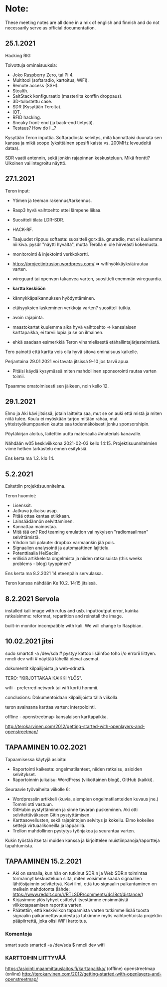# Note:
These meeting notes are all done in a mix of english and finnish and do not necessarily serve as official documentation.

## 25.1.2021

Hacking RIG

Toivottuja ominaisuuksia:

  * Joko Raspberry Zero, tai Pi 4.
  * Multitool (softaradio, kartoitus, WiFi).
  * Remote access (SSH).
  * Stealth.
  * SaltStack konfiguraatio (masterilta konffin droppaus).
  * 3D-tulostettu case.
  * SDR (Kysytään Terolta).
  * IOT.
  * RFID hacking.
  * Sneaky front-end (ja back-end tietysti).
  * Testaus? How do I...?

Kysytään Teron inputtia. Softaradiosta selvitys, mitä kannattaisi duunata sen kanssa ja mikä scope (yksittäinen spesifi kaista vs. 200MHz leveudeltä dataa).

SDR vaatii antennin, sekä jonkin rajapinnan keskusteluun. Mikä frontti? Ulkoinen vai integroitu näyttö.

## 27.1.2021

Teron input:
* Ytimen ja teeman rakennus/tarkennus.
* Rasp3 hyvä vaihtoehto ettei lämpene liikaa.
* Suositteli tilata LDR-SDR.
* HACK-RF.
* Taajuudet riippuu softasta: suositteli gqrx:ää. gnuradio, mut ei kuulemma nii kiva. pysdr "näytti hyvältä", mutta Terolla ei ole hirveästi kokemusta.
* monitorointi & injektointi verkkokortti.
* https://projectintrusion.wordpress.com/ => wifihyökkäyksiä/rautaa varten.
* wireguard tai openvpn takaovea varten, suositteli enemmän wireguardia.


* **kartta keskiöön**
* kännykkäpaikannuksen hyödyntäminen.
* etäisyyksien laskeminen verkkoja varten? suositteli tutkia.
* avoin rajapinta.
* maastokartat kuulemma aika hyvä vaihtoehto => kansalaisen karttapaikka, ei tarvii lupia ja se on ilmainen.
* ehkä saadaan esimerkkiä Teron vihamielisestä etähallintajärjestelmästä.

Tero painotti että kartta vois olla hyvä sitova ominaisuus kaikelle.

Perjantaina 29.01.2021 voi tavata jitsissä 9-10 jos tarvii apua.
* Pitäisi käydä kysymässä miten mahdollinen sponsorointi rautaa varten toimii.

Tpaamme omatoimisesti sen jälkeen, noin kello 12.

## 29.1.2021

Elmo ja Aki kävi jitsissä, jotain laitteita saa, mut se on auki että mistä ja miten niitä tulee.
Koulu ei myöskään tarjoo mitään rahaa, mut yhteistyökumppanien kautta saa todennäköisesti jonku sponsorshipin.

Pöytäkirjan aloitus, laitettiin uutta materiaalia #materials kanavalle.

Nähdään w05 keskiviikkona 2021-02-03 kello 14:15. Projektisuunnitelmien viime hetken tarkastelu ennen esityksiä.

Ens kerta ma 1.2. klo 14.

## 5.2.2021

Esitettiin projektisuunnitelma.

Teron huomiot:
* Lisenssit.
* Jatkuva julkaisu asap.
* Pitää ottaa kantaa etiikkaan.
* Lainsäädännön selvittäminen.
* Kannattaa mainostaa.
* Mitä tää on? Red teaming emulation vai nykyisen "radiomaailman" selvittämistä.
* Vihdoin tuli palaute: dropbox varmaankin jää pois.
* Signaalien analysointi ja automaattinen lajittelu.
* Potenttiaalia HelSeciin.
* erillisiä artikkeleita ongelmista ja niiden ratkaisuista (this weeks problems - blog) tyyppinen?

Ens kerta ma 8.2.2021 14 eteenpäin servulassa.

Teron kanssa nähdään Ke 10.2. 14:15 jitsissä.

## 8.2.2021 Servola
installed kali image with rufus and usb.
input/output error, kuinka ratkaisimme: reformat, repartition and reinstall the image.

built-in monitor incompatible with kali. We will change to Raspbian.

## 10.02.2021 jitsi
sudo smartctl -a /dev/sda # pystyy kattoo lisäinfoo toho i/o errorii liittyen.
nmcli dev wifi # näyttää lähellä olevat asemat.


dokumentit kilpailijoista ja web-sdr:stä.

TERO: "KIRJOTTAKAA KAIKKI YLÖS".

wifi - preferred network tai wifi kortti hommii.

conclusions: Dokumentoidaan kilpailijoista tällä viikolla.

teron avainsana karttaa varten: interpolointi.

offline - openstreetmap-kansalaisen karttapaikka.

http://terokarvinen.com/2012/getting-started-with-openlayers-and-openstreetmap/

## TAPAAMINEN 10.02.2021

Tapaamisessa käytyjä asioita:

  * Raportointi kaikesta: ongelmatilanteet, niiden ratkaisu, asioiden selvitykset.
  * Raportoinnin julkaisu: WordPress (viikottainen blogi), GitHub (kaikki). 


Seuraavie työvaiheita viikolle 6:

  * Wordpressiin artikkeli (kuvia, aiempien ongelmatilanteiden kuvaus jne.) Tommi otti vastuun.
  * GitHubin pystyttäminen ja sinne tavaran puskeminen. Aki otti selvitettäväkseen Gitin pystyttämisen.
  * Karttasovellusten, sekä rajapintojen selvitys ja kokeilu. Elmo kokeilee settejä virtuaalikoneilla ja läppärillä.
  * Trellon mahdollinen pystytys työnjakoa ja seurantaa varten.

Kukin työstää itse tai muiden kanssa ja kirjoittelee muistiinpanoja/raportteja tapahtumista.

## TAPAAMINEN 15.2.2021

* Aki on samalla, kun hän on tutkinut SDR:n ja Web SDR:n toimintaa törmännyt keskusteluun siitä, miten voisimme saada signaalien lähtösijainnin selvitettyä. Kävi ilmi, että tuo signaalin paikantaminen on melkein mahdotonta (lähde: https://www.reddit.com/r/RTLSDR/comments/4c18ct/distance/)
* Kirjasimme ylös lyhyet esittelyt itsestämme ensimmäistä viikkotapaamisen raporttia varten.
* Päätettiin, että keskiviikon tapaamista varten tutkimme lisää tuosta signaalin paikannettavuudesta ja tutkimme myös vaihtoehtoista projektin pääpiirrettä, joka olisi WiFi kartoitus.

### Komentoja

smart
sudo smartctl -a /dev/sda
$ nmcli dev wifi

### KARTTOIHIN LIITTYVÄÄ

https://asiointi.maanmittauslaitos.fi/karttapaikka/ (offline)
openstreetmap (online)
http://terokarvinen.com/2012/getting-started-with-openlayers-and-openstreetmap/
